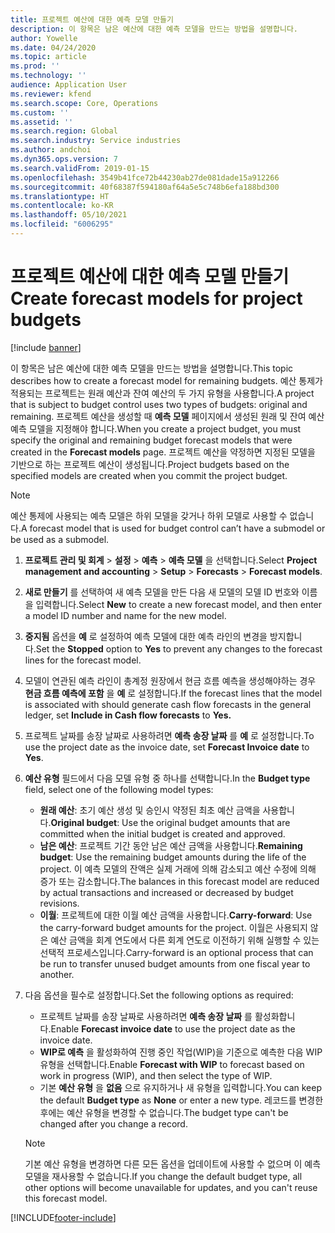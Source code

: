 ```yaml
---
title: 프로젝트 예산에 대한 예측 모델 만들기
description: 이 항목은 남은 예산에 대한 예측 모델을 만드는 방법을 설명합니다.
author: Yowelle
ms.date: 04/24/2020
ms.topic: article
ms.prod: ''
ms.technology: ''
audience: Application User
ms.reviewer: kfend
ms.search.scope: Core, Operations
ms.custom: ''
ms.assetid: ''
ms.search.region: Global
ms.search.industry: Service industries
ms.author: andchoi
ms.dyn365.ops.version: 7
ms.search.validFrom: 2019-01-15
ms.openlocfilehash: 3549b41fce72b44230ab27de081dade15a912266
ms.sourcegitcommit: 40f68387f594180af64a5e5c748b6efa188bd300
ms.translationtype: HT
ms.contentlocale: ko-KR
ms.lasthandoff: 05/10/2021
ms.locfileid: "6006295"
---
```

# <a name="create-forecast-models-for-project-budgets"></a><span data-ttu-id="7bfd6-103">프로젝트 예산에 대한 예측 모델 만들기</span><span class="sxs-lookup"><span data-stu-id="7bfd6-103">Create forecast models for project budgets</span></span> 

[!include [banner](../includes/banner.md)]

<span data-ttu-id="7bfd6-104">이 항목은 남은 예산에 대한 예측 모델을 만드는 방법을 설명합니다.</span><span class="sxs-lookup"><span data-stu-id="7bfd6-104">This topic describes how to create a forecast model for remaining budgets.</span></span> <span data-ttu-id="7bfd6-105">예산 통제가 적용되는 프로젝트는 원래 예산과 잔여 예산의 두 가지 유형을 사용합니다.</span><span class="sxs-lookup"><span data-stu-id="7bfd6-105">A project that is subject to budget control uses two types of budgets: original and remaining.</span></span> <span data-ttu-id="7bfd6-106">프로젝트 예산을 생성할 때 **예측 모델** 페이지에서 생성된 원래 및 잔여 예산 예측 모델을 지정해야 합니다.</span><span class="sxs-lookup"><span data-stu-id="7bfd6-106">When you create a project budget, you must specify the original and remaining budget forecast models that were created in the **Forecast models** page.</span></span> <span data-ttu-id="7bfd6-107">프로젝트 예산을 약정하면 지정된 모델을 기반으로 하는 프로젝트 예산이 생성됩니다.</span><span class="sxs-lookup"><span data-stu-id="7bfd6-107">Project budgets based on the specified models are created when you commit the project budget.</span></span>

> [!NOTE]
> <span data-ttu-id="7bfd6-108">예산 통제에 사용되는 예측 모델은 하위 모델을 갖거나 하위 모델로 사용할 수 없습니다.</span><span class="sxs-lookup"><span data-stu-id="7bfd6-108">A forecast model that is used for budget control can’t have a submodel or be used as a submodel.</span></span>

1. <span data-ttu-id="7bfd6-109">**프로젝트 관리 및 회계** > **설정** > **예측**  > **예측 모델** 을 선택합니다.</span><span class="sxs-lookup"><span data-stu-id="7bfd6-109">Select **Project management and accounting** > **Setup** > **Forecasts**  > **Forecast models**.</span></span>
2. <span data-ttu-id="7bfd6-110">**새로 만들기** 를 선택하여 새 예측 모델을 만든 다음 새 모델의 모델 ID 번호와 이름을 입력합니다.</span><span class="sxs-lookup"><span data-stu-id="7bfd6-110">Select **New** to create a new forecast model, and then enter a model ID number and name for the new model.</span></span> 
3. <span data-ttu-id="7bfd6-111">**중지됨** 옵션을 **예** 로 설정하여 예측 모델에 대한 예측 라인의 변경을 방지합니다.</span><span class="sxs-lookup"><span data-stu-id="7bfd6-111">Set the **Stopped** option to **Yes** to prevent any changes to the forecast lines for the forecast model.</span></span> 
4. <span data-ttu-id="7bfd6-112">모델이 연관된 예측 라인이 총계정 원장에서 현금 흐름 예측을 생성해야하는 경우 **현금 흐름 예측에 포함** 을 **예** 로 설정합니다.</span><span class="sxs-lookup"><span data-stu-id="7bfd6-112">If the forecast lines that the model is associated with should generate cash flow forecasts in the general ledger, set **Include in Cash flow forecasts** to **Yes.**</span></span> 
5. <span data-ttu-id="7bfd6-113">프로젝트 날짜를 송장 날짜로 사용하려면 **예측 송장 날짜** 를 **예** 로 설정합니다.</span><span class="sxs-lookup"><span data-stu-id="7bfd6-113">To use the project date as the invoice date, set **Forecast Invoice date** to **Yes**.</span></span> 
6. <span data-ttu-id="7bfd6-114">**예산 유형** 필드에서 다음 모델 유형 중 하나를 선택합니다.</span><span class="sxs-lookup"><span data-stu-id="7bfd6-114">In the **Budget type** field, select one of the following model types:</span></span>

   - <span data-ttu-id="7bfd6-115">**원래 예산**: 초기 예산 생성 및 승인시 약정된 최초 예산 금액을 사용합니다.</span><span class="sxs-lookup"><span data-stu-id="7bfd6-115">**Original budget**: Use the original budget amounts that are committed when the initial budget is created and approved.</span></span>
   - <span data-ttu-id="7bfd6-116">**남은 예산**: 프로젝트 기간 동안 남은 예산 금액을 사용합니다.</span><span class="sxs-lookup"><span data-stu-id="7bfd6-116">**Remaining budget**: Use the remaining budget amounts during the life of the project.</span></span> <span data-ttu-id="7bfd6-117">이 예측 모델의 잔액은 실제 거래에 의해 감소되고 예산 수정에 의해 증가 또는 감소합니다.</span><span class="sxs-lookup"><span data-stu-id="7bfd6-117">The balances in this forecast model are reduced by actual transactions and increased or decreased by budget revisions.</span></span>
   - <span data-ttu-id="7bfd6-118">**이월**: 프로젝트에 대한 이월 예산 금액을 사용합니다.</span><span class="sxs-lookup"><span data-stu-id="7bfd6-118">**Carry-forward**: Use the carry-forward budget amounts for the project.</span></span> <span data-ttu-id="7bfd6-119">이월은 사용되지 않은 예산 금액을 회계 연도에서 다른 회계 연도로 이전하기 위해 실행할 수 있는 선택적 프로세스입니다.</span><span class="sxs-lookup"><span data-stu-id="7bfd6-119">Carry-forward is an optional process that can be run to transfer unused budget amounts from one fiscal year to another.</span></span>

7. <span data-ttu-id="7bfd6-120">다음 옵션을 필수로 설정합니다.</span><span class="sxs-lookup"><span data-stu-id="7bfd6-120">Set the following options as required:</span></span>

   - <span data-ttu-id="7bfd6-121">프로젝트 날짜를 송장 날짜로 사용하려면 **예측 송장 날짜** 를 활성화합니다.</span><span class="sxs-lookup"><span data-stu-id="7bfd6-121">Enable **Forecast invoice date** to use the project date as the invoice date.</span></span>
   - <span data-ttu-id="7bfd6-122">**WIP로 예측** 을 활성화하여 진행 중인 작업(WIP)을 기준으로 예측한 다음 WIP 유형을 선택합니다.</span><span class="sxs-lookup"><span data-stu-id="7bfd6-122">Enable **Forecast with WIP** to forecast based on work in progress (WIP), and then select the type of WIP.</span></span> 
   - <span data-ttu-id="7bfd6-123">기본 **예산 유형** 을 **없음** 으로 유지하거나 새 유형을 입력합니다.</span><span class="sxs-lookup"><span data-stu-id="7bfd6-123">You can keep the default **Budget type** as **None** or enter a new type.</span></span> <span data-ttu-id="7bfd6-124">레코드를 변경한 후에는 예산 유형을 변경할 수 없습니다.</span><span class="sxs-lookup"><span data-stu-id="7bfd6-124">The budget type can't be changed after you change a record.</span></span>     
    > [!NOTE]
    > <span data-ttu-id="7bfd6-125">기본 예산 유형을 변경하면 다른 모든 옵션을 업데이트에 사용할 수 없으며 이 예측 모델을 재사용할 수 없습니다.</span><span class="sxs-lookup"><span data-stu-id="7bfd6-125">If you change the default budget type, all other options will become unavailable for updates, and you can't reuse this forecast model.</span></span> 
   


 



[!INCLUDE[footer-include](../includes/footer-banner.md)]